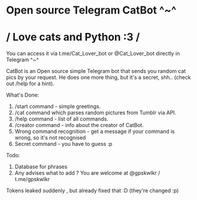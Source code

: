 # Open source Telegram CatBot ^~^ 

# / Love cats and Python :3 /

You can access it via t.me/Cat_Lover_bot or @Cat_Lover_bot directly in Telegram ^~^

CatBot is an Open source simple Telegram bot that sends you random cat pics by your request. He does one more thing, but it's a secret, shh.. (check out /help for a hint).

What's Done:

1. /start command - simple greetings.
2. /cat command which parses random pictures from Tumblr via API.
3. /help command - list of all commands.
4. /creator command - info about the creator of CatBot.
5. Wrong command recognition - get a message if your command is wrong, so it's not recognised
6. Secret command - you have to guess :p

Todo:

1. Database for phrases
2. Any advises what to add ? You are welcome at @gpskwlkr / t.me/gpskwlkr

Tokens leaked suddenly , but already fixed that :D (they're changed :p)
